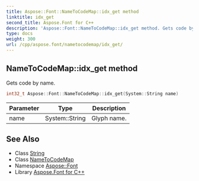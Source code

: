 ```yaml
---
title: Aspose::Font::NameToCodeMap::idx_get method
linktitle: idx_get
second_title: Aspose.Font for C++
description: 'Aspose::Font::NameToCodeMap::idx_get method. Gets code by name in C++.'
type: docs
weight: 300
url: /cpp/aspose.font/nametocodemap/idx_get/
---
```

## NameToCodeMap::idx_get method


Gets code by name.

```cpp
int32_t Aspose::Font::NameToCodeMap::idx_get(System::String name)
```


| Parameter | Type | Description |
| --- | --- | --- |
| name | System::String | Glyph name. |

## See Also

* Class [String](../../../system/string/)
* Class [NameToCodeMap](../)
* Namespace [Aspose::Font](../../)
* Library [Aspose.Font for C++](../../../)
